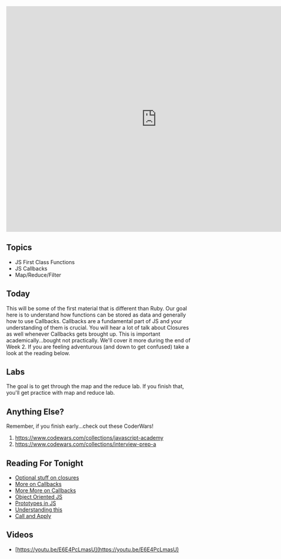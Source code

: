 <iframe src="https://calendar.google.com/calendar/embed?src=flatironschool.com_olk0a79jrplg5tcd1ormoq6o5k%40group.calendar.google.com&ctz=America/New_York" style="border: 0" width="800" height="600" frameborder="0" scrolling="no"></iframe>

## Topics

 * JS First Class Functions
 * JS Callbacks
 * Map/Reduce/Filter

## Today

This will be some of the first material that is different than Ruby. Our goal here is to understand how functions can be stored as data and generally how to use Callbacks. Callbacks are a fundamental part of JS and your understanding of them is crucial. You will hear a lot of talk about Closures as well whenever Callbacks gets brought up. This is important academically...bought not practically. We'll cover it more during the end of Week 2. If you are feeling adventurous (and down to get
confused) take a look at the reading below.

## Labs

The goal is to get through the map and the reduce lab. If you finish that, you'll get practice with map and reduce lab.

## Anything Else?

Remember, if you finish early...check out these CoderWars!

 1. https://www.codewars.com/collections/javascript-academy
 2. https://www.codewars.com/collections/interview-prep-a


## Reading For Tonight

 * [Optional stuff on closures](https://medium.freecodecamp.com/javascript-closures-explained-by-mailing-a-package-4f23e9885039)
 * [More on Callbacks](https://www.youtube.com/watch?v=pTbSfCT42_M)
 * [More More on Callbacks](https://medium.freecodecamp.com/javascript-callbacks-explained-using-minions-da272f4d9bcd)
 * [Object Oriented JS](https://developer.mozilla.org/en-US/docs/Learn/JavaScript/Objects/Object-oriented_JS)
 * [Prototypes in JS](https://developer.mozilla.org/en-US/docs/Learn/JavaScript/Objects/Object_prototypes)
 * [Understanding this](http://javascriptissexy.com/understand-javascripts-this-with-clarity-and-master-it/)
 * [Call and Apply](https://medium.com/@noraesae/call-apply-and-bind-in-javascript-685655a79734)

## Videos

 * [https://youtu.be/E6E4PcLmasU](https://youtu.be/E6E4PcLmasU)
